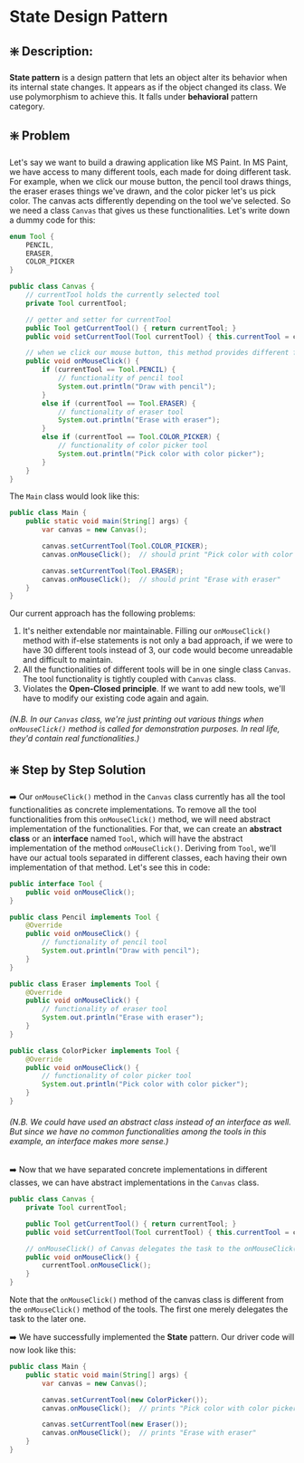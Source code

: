 # State Design Pattern

## ❇️ Description:
**State pattern** is a design pattern that lets an object alter its behavior when its internal state changes. It appears as if the object changed its class. We use polymorphism to achieve this. It falls under **behavioral** pattern category.


## ❇️ Problem
Let's say we want to build a drawing application like MS Paint. In MS Paint, we have access to many different tools, each made for doing different task. For example, when we click our mouse button, the pencil tool draws things, the eraser erases things we've drawn, and the color picker let's us pick color. The canvas acts differently depending on the tool we've selected. So we need a class `Canvas` that gives us these functionalities. Let's write down a dummy code for this:
```java
enum Tool {
    PENCIL,
    ERASER,
    COLOR_PICKER
}

public class Canvas {
    // currentTool holds the currently selected tool
    private Tool currentTool;

    // getter and setter for currentTool
    public Tool getCurrentTool() { return currentTool; }
    public void setCurrentTool(Tool currentTool) { this.currentTool = currentTool; }

    // when we click our mouse button, this method provides different functionality based on what tool is currently selected
    public void onMouseClick() {
        if (currentTool == Tool.PENCIL) {
            // functionality of pencil tool
            System.out.println("Draw with pencil");
        }
        else if (currentTool == Tool.ERASER) {
            // functionality of eraser tool
            System.out.println("Erase with eraser");
        }
        else if (currentTool == Tool.COLOR_PICKER) {
            // functionality of color picker tool
            System.out.println("Pick color with color picker");
        }
    }
}
```
The `Main` class would look like this:
```java
public class Main {
    public static void main(String[] args) {
        var canvas = new Canvas();

        canvas.setCurrentTool(Tool.COLOR_PICKER);
        canvas.onMouseClick();  // should print "Pick color with color picker"

        canvas.setCurrentTool(Tool.ERASER);
        canvas.onMouseClick();  // should print "Erase with eraser"
    }
}
```
Our current approach has the following problems:
1. It's neither extendable nor maintainable. Filling our `onMouseClick()` method with if-else statements is not only a bad approach, if we were to have 30 different tools instead of 3, our code would become unreadable and difficult to maintain.
2. All the functionalities of different tools will be in one single class `Canvas`. The tool functionality is tightly coupled with `Canvas` class.
3. Violates the **Open-Closed principle**. If we want to add new tools, we'll have to modify our existing code again and again. 

###### _(N.B. In our `Canvas` class, we're just printing out various things when `onMouseClick()` method is called for demonstration purposes. In real life, they'd contain real functionalities.)_


## ❇️ Step by Step Solution
➡️ Our `onMouseClick()` method in the `Canvas` class currently has all the tool functionalities as concrete implementations. To remove all the tool functionalities from this `onMouseClick()` method, we will need abstract implementation of the functionalities. For that, we can create an **abstract class** or an **interface** named `Tool`, which will have the abstract implementation of the method `onMouseClick()`. Deriving from `Tool`, we'll have our actual tools separated in different classes, each having their own implementation of that method. Let's see this in code:
```java
public interface Tool {
    public void onMouseClick();
}
```
```java
public class Pencil implements Tool {
    @Override
    public void onMouseClick() {
        // functionality of pencil tool
        System.out.println("Draw with pencil");
    }
}

public class Eraser implements Tool {
    @Override
    public void onMouseClick() {
        // functionality of eraser tool
        System.out.println("Erase with eraser");
    }
}

public class ColorPicker implements Tool {
    @Override
    public void onMouseClick() {
        // functionality of color picker tool
        System.out.println("Pick color with color picker");
    }
}
```
###### _(N.B. We could have used an abstract class instead of an interface as well. But since we have no common functionalities among the tools in this example, an interface makes more sense.)_

➡️ Now that we have separated concrete implementations in different classes, we can have abstract implementations in the `Canvas` class. 
```java
public class Canvas {
    private Tool currentTool;

    public Tool getCurrentTool() { return currentTool; }
    public void setCurrentTool(Tool currentTool) { this.currentTool = currentTool; }

    // onMouseClick() of Canvas delegates the task to the onMouseClick() of Tool
    public void onMouseClick() {
        currentTool.onMouseClick();
    }
}
```
Note that the `onMouseClick()` method of the canvas class is different from the `onMouseClick()` method of the tools. The first one merely delegates the task to the later one. 

➡️ We have successfully implemented the **State** pattern. Our driver code will now look like this:
```java
public class Main {
    public static void main(String[] args) {
        var canvas = new Canvas();

        canvas.setCurrentTool(new ColorPicker());
        canvas.onMouseClick();  // prints "Pick color with color picker"

        canvas.setCurrentTool(new Eraser());
        canvas.onMouseClick();  // prints "Erase with eraser"
    }
}
```

